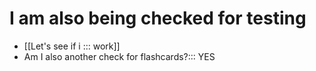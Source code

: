 # I am also being checked for testing
- [[Let's see if i ::: work]]
- Am I also another check for flashcards?::: YES
